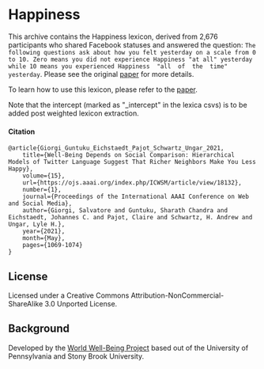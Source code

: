# Happiness


This archive contains the Happiness lexicon, derived from 2,676 participants who shared Facebook statuses and answered the question: ``The following questions ask about how you felt yesterday on a scale from 0 to 10. Zero means you did not experience Happiness "at all" yesterday while 10 means you experienced Happiness  "all  of  the  time"  yesterday``. Please see the original [paper](https://ojs.aaai.org/index.php/ICWSM/article/view/18132) for more details.

To learn how to use this lexicon, please refer to the [paper](http://wwbp.org/publications.html#p83). 

Note that the intercept (marked as "\_intercept" in the lexica csvs) is to be added post weighted lexicon extraction.


#### Citation

```
@article{Giorgi_Guntuku_Eichstaedt_Pajot_Schwartz_Ungar_2021, 
	title={Well-Being Depends on Social Comparison: Hierarchical Models of Twitter Language Suggest That Richer Neighbors Make You Less Happy}, 
	volume={15}, 
	url={https://ojs.aaai.org/index.php/ICWSM/article/view/18132}, 
	number={1}, 
	journal={Proceedings of the International AAAI Conference on Web and Social Media}, 
	author={Giorgi, Salvatore and Guntuku, Sharath Chandra and Eichstaedt, Johannes C. and Pajot, Claire and Schwartz, H. Andrew and Ungar, Lyle H.}, 
	year={2021}, 
	month={May}, 
	pages={1069-1074} 
}
```

## License

Licensed under a Creative Commons Attribution-NonCommercial-ShareAlike 3.0 Unported License.

## Background

Developed by the [World Well-Being Project](https://www.wwbp.org) based out of the University of Pennsylvania and Stony Brook University.
